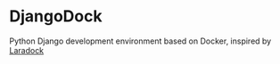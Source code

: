 # DjangoDock
Python Django development environment based on Docker, inspired by [Laradock](https://github.com/laradock/laradock)

